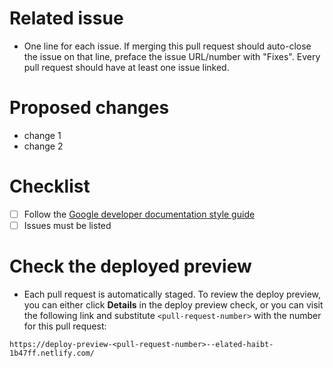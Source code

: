 # Related issue
- One line for each issue. If merging this pull request should auto-close the issue on that line,
preface the issue URL/number with "Fixes". Every pull request should have at least one issue
linked.

# Proposed changes
- change 1
- change 2

# Checklist
- [ ] Follow the [Google developer documentation style guide](https://developers.google.com/style)
- [ ] Issues must be listed

# Check the deployed preview
- Each pull request is automatically staged. To review the deploy preview,
you can either click **Details** in the deploy preview check, or you can
visit the following link and substitute `<pull-request-number>` with the
number for this pull request:

```shell
https://deploy-preview-<pull-request-number>--elated-haibt-1b47ff.netlify.com/
```

<!--
For a step-by-step list to walk you through the pull request process, see
https://www.opencue.io/contributing/.
-->

